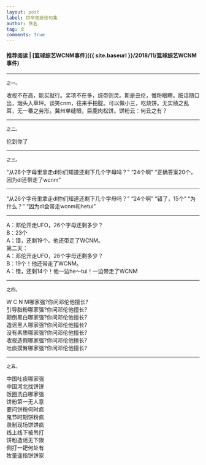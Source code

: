 ```yaml
---
layout: post
label: 饼卒夜痰佳句集
author: 佚名
tag: 文
comments: true
---
```


#### 推荐阅读 | [篮球综艺WCNM事件]({{ site.baseurl }}/2018/11/篮球综艺WCNM事件)

---

    之一。

收视不在高，能买就行。奖项不在多，综帝则灵。斯是丑伦，惟粉眼瞎。脏话随口出，烟头入草坪。谈笑cnm，往来手拍腚。可以做小三，吃烧饼。无实绩之乱耳，无一番之劳形。冀州单缝眼，巨鹿肉松饼。饼粉云：何丑之有？

---

    之二。

伦到你了

---

    之三。

“从26个字母里拿走dl你们知道还剩下几个字母吗？”
“24个啊”
“正确答案20个，因为dl还带走了wcnm”

---

“从26个字母里拿走dl你们知道还剩下几个字母吗？”
“24个啊”
“错了，15个”
“为什么？”
“因为dl会带走wcnm和hetui”

---

A：邓伦开走UFO，26个字母还剩多少？  
B：23个  
A：错，还剩19个。他还带走了WCNM。  
第二天：  
A：邓伦开走UFO，26个字母还剩多少？  
B：19个！他还带走了WCNM。  
A：错，还剩14个！他一边he～tui！一边带走了WCNM  

---

    之四。

W C N M哪家强?你问邓伦他擅长?  
引导脂粉哪家强?你问邓伦他擅长?  
颠倒黑白哪家强?你问邓伦他擅长?  
造谣黑人哪家强?你问邓伦他擅长?  
没有素质哪家强?你问邓伦他擅长?  
收视造假哪家强?你问邓伦他擅长?  
吐痰摸臀哪家强?你问邓伦他擅长?

---

    之五。
    
中国吐痰哪家强  
中国河北找饼饼  
饭圈洗白哪家强  
饼粉第一无人意  
要问饼粉何时疯  
鬼节时期饼粉疯  
录制现场饼饼疯  
线上线下被吊打  
饼粉造谣无下限  
倒打一耙何处有  
牧童遥指饼饼家
